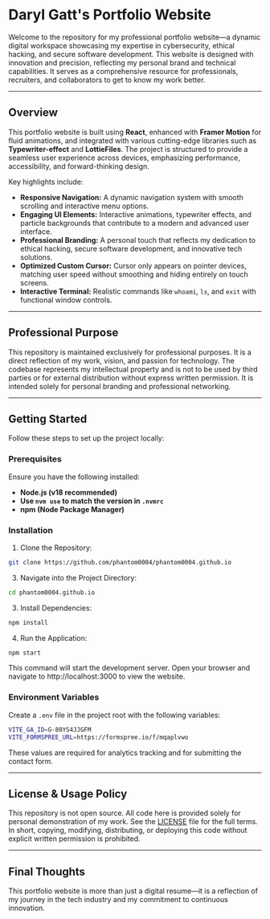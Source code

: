 # Daryl Gatt's Portfolio Website

Welcome to the repository for my professional portfolio website—a dynamic digital workspace showcasing my expertise in cybersecurity, ethical hacking, and secure software development. This website is designed with innovation and precision, reflecting my personal brand and technical capabilities. It serves as a comprehensive resource for professionals, recruiters, and collaborators to get to know my work better.

---

## Overview

This portfolio website is built using **React**, enhanced with **Framer Motion** for fluid animations, and integrated with various cutting-edge libraries such as **Typewriter-effect** and **LottieFiles**. The project is structured to provide a seamless user experience across devices, emphasizing performance, accessibility, and forward-thinking design.

Key highlights include:
- **Responsive Navigation:** A dynamic navigation system with smooth scrolling and interactive menu options.
- **Engaging UI Elements:** Interactive animations, typewriter effects, and particle backgrounds that contribute to a modern and advanced user interface.
- **Professional Branding:** A personal touch that reflects my dedication to ethical hacking, secure software development, and innovative tech solutions.
- **Optimized Custom Cursor:** Cursor only appears on pointer devices, matching user speed without smoothing and hiding entirely on touch screens.
- **Interactive Terminal:** Realistic commands like `whoami`, `ls`, and `exit` with functional window controls.

---

## Professional Purpose

This repository is maintained exclusively for professional purposes. It is a direct reflection of my work, vision, and passion for technology. The codebase represents my intellectual property and is not to be used by third parties or for external distribution without express written permission. It is intended solely for personal branding and professional networking.

---

## Getting Started

Follow these steps to set up the project locally:
### Prerequisites

Ensure you have the following installed:
- **Node.js (v18 recommended)**
- **Use `nvm use` to match the version in `.nvmrc`**
- **npm (Node Package Manager)**

### Installation

1. Clone the Repository:
```bash
git clone https://github.com/phantom0004/phantom0004.github.io
```

3. Navigate into the Project Directory:
```bash
cd phantom0004.github.io
```

3. Install Dependencies:
```bash
npm install
```
 
4. Run the Application:
```bash
npm start
```

This command will start the development server. Open your browser and navigate to http://localhost:3000 to view the website.

### Environment Variables

Create a `.env` file in the project root with the following variables:

```bash
VITE_GA_ID=G-80YS4JJGFM
VITE_FORMSPREE_URL=https://formspree.io/f/mqaplvwo
```

These values are required for analytics tracking and for submitting the contact form.

--- 

## License & Usage Policy

This repository is not open source. All code here is provided solely for personal demonstration of my work.
See the [LICENSE](LICENSE) file for the full terms. In short, copying, modifying,
distributing, or deploying this code without explicit written permission is
prohibited.

---

## Final Thoughts

This portfolio website is more than just a digital resume—it is a reflection of my journey in the tech industry and my commitment to continuous innovation.
